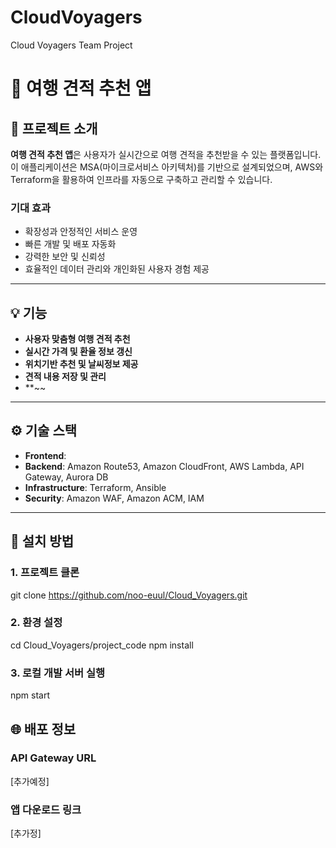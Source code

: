 # CloudVoyagers
Cloud Voyagers Team Project


# 🚀 여행 견적 추천 앱

## 📝 프로젝트 소개
**여행 견적 추천 앱**은 사용자가 실시간으로 여행 견적을 추천받을 수 있는 플랫폼입니다.  
이 애플리케이션은 MSA(마이크로서비스 아키텍처)를 기반으로 설계되었으며, AWS와 Terraform을 활용하여 인프라를 자동으로 구축하고 관리할 수 있습니다.

### 기대 효과
- 확장성과 안정적인 서비스 운영
- 빠른 개발 및 배포 자동화
- 강력한 보안 및 신뢰성
- 효율적인 데이터 관리와 개인화된 사용자 경험 제공

---

## 💡 기능

- **사용자 맞춤형 여행 견적 추천**
- **실시간 가격 및 환율 정보 갱신**
- **위치기반 추천 및 날씨정보 제공**
- **견적 내용 저장 및 관리**
- **~~

---

## ⚙️ 기술 스택

- **Frontend**: 
- **Backend**: Amazon Route53, Amazon CloudFront, AWS Lambda, API Gateway, Aurora DB
- **Infrastructure**: Terraform, Ansible
- **Security**: Amazon WAF, Amazon ACM, IAM

---

## 🚀 설치 방법

### 1. **프로젝트 클론**
git clone https://github.com/noo-euul/Cloud_Voyagers.git


### 2. **환경 설정**
cd Cloud_Voyagers/project_code
npm install


### 3. **로컬 개발 서버 실행**
npm start


## 🌐 배포 정보

### **API Gateway URL**
[추가예정]

### **앱 다운로드 링크**
[추가정]

